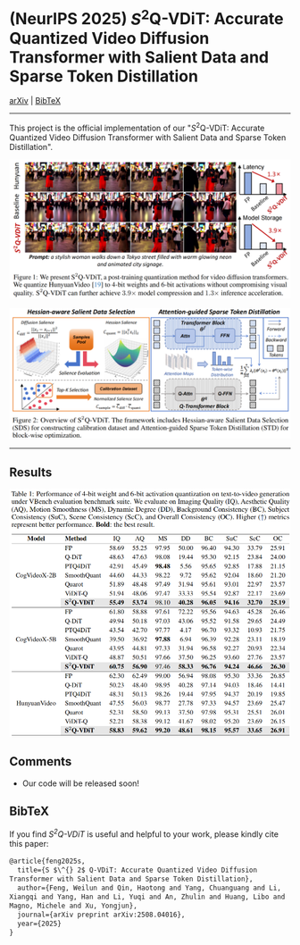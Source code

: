 # (NeurIPS 2025) $S^2$Q-VDiT: Accurate Quantized Video Diffusion Transformer with Salient Data and Sparse Token Distillation

[arXiv](https://arxiv.org/abs/2508.04016) | [BibTeX](#bibtex)

------

This project is the official implementation of our "$S^2$Q-VDiT: Accurate Quantized Video Diffusion Transformer with Salient Data and Sparse Token Distillation".

![teaser](imgs/teaser.png)

![overview](imgs/overview.png)

------

## Results

![result](imgs/result.png)

## Comments

- Our code will be released soon!

## BibTeX

If you find *$S^2$Q-VDiT* is useful and helpful to your work, please kindly cite this paper:

```
@article{feng2025s,
  title={S $\^{} 2$ Q-VDiT: Accurate Quantized Video Diffusion Transformer with Salient Data and Sparse Token Distillation},
  author={Feng, Weilun and Qin, Haotong and Yang, Chuanguang and Li, Xiangqi and Yang, Han and Li, Yuqi and An, Zhulin and Huang, Libo and Magno, Michele and Xu, Yongjun},
  journal={arXiv preprint arXiv:2508.04016},
  year={2025}
}
```

